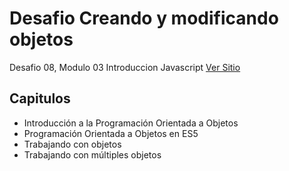 # **Desafio Creando y modificando objetos**
Desafio 08, Modulo 03 Introduccion Javascript
[Ver Sitio](https://steinnx.github.io/Desafio07-EncuentraTuSuperHero/)

## **Capitulos**
* Introducción a la Programación Orientada a Objetos
* Programación Orientada a Objetos en ES5
* Trabajando con objetos
* Trabajando con múltiples objetos


